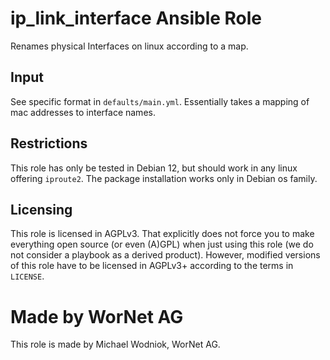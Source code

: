 # ip_link_interface Ansible Role

Renames physical Interfaces on linux according to a map.

## Input
See specific format in `defaults/main.yml`. Essentially takes a mapping of mac addresses to interface names.

## Restrictions
This role has only be tested in Debian 12, but should work in any linux offering `iproute2`. The package installation works only in Debian os family.

## Licensing
This role is licensed in AGPLv3. That explicitly does not force you to make everything open source (or even (A)GPL) when just using this role (we do not consider a playbook as a derived product). However, modified versions of this role have to be licensed in AGPLv3+ according to the terms in `LICENSE`.

# Made by WorNet AG
This role is made by Michael Wodniok, WorNet AG.